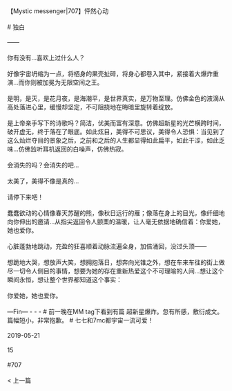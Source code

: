 <br/><br/>【Mystic messenger|707】怦然心动<br/><br/># 独白<br/><br/>——<br/><br/>你有没有...喜欢上过什么人？<br/><br/>好像宇宙坍缩为一点，将栖身的果壳扯碎，将身心都卷入其中，紧接着大爆炸重演...而你则被加冕为无限空间之王。<br/><br/>是明，是灭，是花月夜，是海潮平，是世界真实，是万物至理。仿佛金色的液滴从高处落进心里，缓慢却坚定，不可阻挠地在晦暗里旋转着绽放。<br/><br/>是上帝亲手写下的诗歌吗？简洁，优美而富有深意。仿佛超新星的光芒横跨时间，破开虚无，终于落在了眼底。如此炫目，美得不可思议，美得令人恐惧：当见到了这么灿烂夺目的景象之后，之前和之后的人生都显得如此扁平，如此干涩，如此乏味...仿佛监听耳机返回的白噪声，仿佛热寂。<br/><br/>会消失的吗？会消失的吧...<br/><br/>太美了，美得不像是真的...<br/><br/>请停下来吧！<br/><br/>蠢蠢欲动的心情像春天苏醒的熊，像秋日远行的雁；像落在身上的目光，像纤细地向你伸出的邀请...从指尖返回令人颤栗的温暖，让人毫无依据地确信着：你爱她，她也爱你。<br/><br/>心脏蓬勃地跳动，充盈的狂喜顺着动脉流遍全身，加倍涌回，没过头顶——<br/><br/>想跪地大哭，想放声大笑，想拥抱落日，想奔向光锥之外，想在车来车往的街上做尽一切令人侧目的事情，想要为她的存在重新热爱这个不可理喻的人间...想让这个瞬间永恒，想让整个世界都知道这个事实：<br/><br/>你爱她，她也爱你。<br/><br/>—Fin— - - - # 前一晚在MM tag下看到有篇 超新星爆炸。忽有所感，敷衍成文。篇幅短小，非常抱歉。 # 七七和7mc都宇宙一流可爱！<br/><br/>2019-05-21<br/><br/>15<br/><br/>#707<br/><br/>< 上一篇<br/><br/>